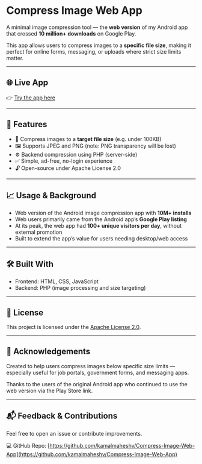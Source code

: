 # Compress Image Web App

A minimal image compression tool — the **web version** of my Android app that crossed **10 million+ downloads** on Google Play.

This app allows users to compress images to a **specific file size**, making it perfect for online forms, messaging, or uploads where strict size limits matter.

---

## 🌐 Live App

👉 [Try the app here](https://mobso.in/compress_image_web_app/)

---

## 📌 Features

- 🎯 Compress images to a **target file size** (e.g. under 100KB)
- 🖼️ Supports JPEG and PNG (note: PNG transparency will be lost)
- ⚙️ Backend compression using PHP (server-side)
- ✅ Simple, ad-free, no-login experience
- 🔓 Open-source under Apache License 2.0


---

## 📈 Usage & Background

- Web version of the Android image compression app with **10M+ installs**
- Web users primarily came from the Android app’s **Google Play listing**
- At its peak, the web app had **100+ unique visitors per day**, without external promotion
- Built to extend the app’s value for users needing desktop/web access

---

## 🛠️ Built With

- Frontend: HTML, CSS, JavaScript  
- Backend: PHP (image processing and size targeting)

---

## 📄 License

This project is licensed under the [Apache License 2.0](https://www.apache.org/licenses/LICENSE-2.0).

---

## 🙌 Acknowledgements

Created to help users compress images below specific size limits — especially useful for job portals, government forms, and messaging apps.

Thanks to the users of the original Android app who continued to use the web version via the Play Store link.

---

## 📬 Feedback & Contributions

Feel free to open an issue or contribute improvements.

💻 GitHub Repo: [https://github.com/kamalmaheshv/Compress-Image-Web-App](https://github.com/kamalmaheshv/Compress-Image-Web-App)
